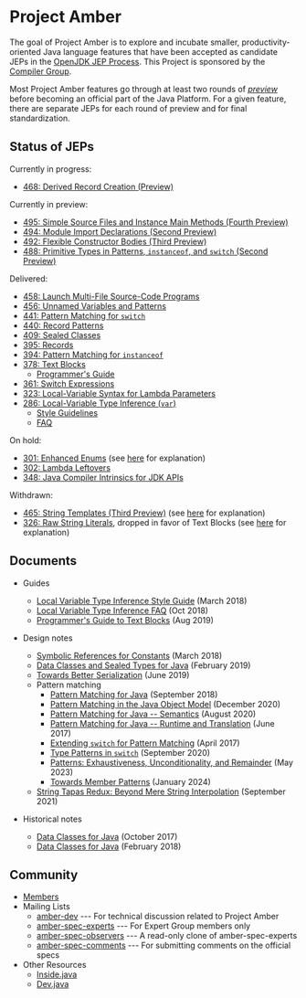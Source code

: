 # Project Amber

The goal of Project Amber is to explore and incubate smaller,
productivity-oriented Java language features that have been accepted
as candidate JEPs in
the [OpenJDK JEP Process](https://openjdk.org/jeps/1). This
Project is sponsored by
the [Compiler Group](https://openjdk.org/groups/compiler).

Most Project Amber features go through at least two rounds
of [_preview_](https://openjdk.org/jeps/12) before becoming an
official part of the Java Platform.  For a given feature, there are separate
JEPs for each round of preview and for final standardization.
<!--
This page links only to the most recent JEP for a feature. Such JEPs may
have links to earlier JEPs for the feature, as appropriate.
-->

## Status of JEPs

Currently in progress:

-   [468: Derived Record Creation (Preview)](https://openjdk.org/jeps/468)

Currently in preview:

-   [495: Simple Source Files and Instance Main Methods (Fourth Preview)](https://openjdk.org/jeps/495)
-   [494: Module Import Declarations (Second Preview)](https://openjdk.org/jeps/494)
-   [492: Flexible Constructor Bodies (Third Preview)](https://openjdk.org/jeps/492)
-   [488: Primitive Types in Patterns, <code>instanceof</code>, and <code>switch</code> (Second Preview)](https://openjdk.org/jeps/488)

Delivered:

-   [458: Launch Multi-File Source-Code Programs](https://openjdk.org/jeps/458)
-   [456: Unnamed Variables and Patterns](https://openjdk.org/jeps/456)
-   [441: Pattern Matching for <code>switch</code>](https://openjdk.org/jeps/441)
-   [440: Record Patterns](https://openjdk.org/jeps/440)
-   [409: Sealed Classes](https://openjdk.org/jeps/409)
-   [395: Records](https://openjdk.org/jeps/395)
-   [394: Pattern Matching for <code>instanceof</code>](https://openjdk.org/jeps/394)
-   [378: Text Blocks](https://openjdk.org/jeps/378)
    -   [Programmer's Guide](guides/text-blocks-guide)
-   [361: Switch Expressions](https://openjdk.org/jeps/361)
-   [323: Local-Variable Syntax for Lambda Parameters](https://openjdk.org/jeps/323)
-   [286: Local-Variable Type Inference (<code>var</code>)](https://openjdk.org/jeps/286)
    -   [Style Guidelines](guides/lvti-style-guide)
    -   [FAQ](guides/lvti-faq)

On hold:

-   [301: Enhanced Enums](https://openjdk.org/jeps/301) (see [here](https://mail.openjdk.org/pipermail/amber-spec-experts/2017-May/000041.html) for explanation)
-   [302: Lambda Leftovers](https://openjdk.org/jeps/302)
-   [348: Java Compiler Intrinsics for JDK APIs](https://openjdk.org/jeps/348)

Withdrawn:

-   [465: String Templates (Third Preview)](https://openjdk.org/jeps/465) (see [here](https://mail.openjdk.org/pipermail/amber-spec-experts/2024-April/004106.html) for explanation)
-   [326: Raw String Literals](https://openjdk.org/jeps/326), dropped in favor of Text Blocks (see [here](https://mail.openjdk.org/pipermail/jdk-dev/2018-December/002402.html) for explanation)

## Documents

-   Guides
    -   [Local Variable Type Inference Style Guide](guides/lvti-style-guide) (March 2018)
    -   [Local Variable Type Inference FAQ](guides/lvti-faq) (Oct 2018)
    -   [Programmer's Guide to Text Blocks](guides/text-blocks-guide) (Aug 2019)

-   Design notes
    -   [Symbolic References for Constants](design-notes/constables) (March 2018)
    -   [Data Classes and Sealed Types for Java](design-notes/records-and-sealed-classes) (February 2019)
    -   [Towards Better Serialization](design-notes/towards-better-serialization) (June 2019)
    -   Pattern matching
        -   [Pattern Matching for Java](design-notes/patterns/pattern-matching-for-java) (September 2018)
        -   [Pattern Matching in the Java Object Model](design-notes/patterns/pattern-match-object-model) (December 2020)
        -   [Pattern Matching for Java -- Semantics](design-notes/patterns/pattern-match-semantics) (August 2020)
        -   [Pattern Matching for Java -- Runtime and Translation](design-notes/patterns/pattern-match-translation) (June 2017)
        -   [Extending `switch` for Pattern Matching](design-notes/patterns/extending-switch-for-patterns) (April 2017)
        -   [Type Patterns in `switch`](design-notes/patterns/type-patterns-in-switch) (September 2020)
        -   [Patterns: Exhaustiveness, Unconditionality, and Remainder](design-notes/patterns/exhaustiveness) (May 2023)
        -   [Towards Member Patterns](design-notes/patterns/towards-member-patterns) (January 2024)
    -   [String Tapas Redux: Beyond Mere String Interpolation](design-notes/templated-strings) (September 2021)

-   Historical notes
    -   [Data Classes for Java](design-notes/data-classes-historical-1) (October 2017)
    -   [Data Classes for Java](design-notes/data-classes-historical-2) (February 2018)

## Community

-   [Members](https://openjdk.org/census#amber)
-   Mailing Lists
    -   [amber-dev](https://mail.openjdk.org/mailman/listinfo/amber-dev) --- For technical discussion related to Project Amber
    -   [amber-spec-experts](https://mail.openjdk.org/mailman/listinfo/amber-spec-experts) --- For Expert Group members only
    -   [amber-spec-observers](https://mail.openjdk.org/mailman/listinfo/amber-spec-observers) --- A read-only clone of amber-spec-experts
    -   [amber-spec-comments](https://mail.openjdk.org/mailman/listinfo/amber-spec-comments) --- For submitting comments on the official specs
-   Other Resources
    -   [Inside.java](https://inside.java/tag/amber)
    -   [Dev.java](https://dev.java/learn/)
